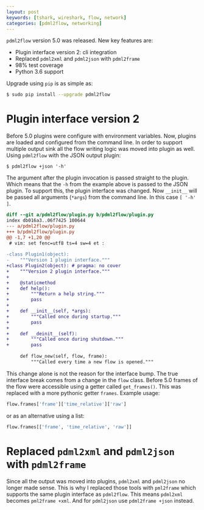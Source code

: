 ```yaml
---
layout: post
keywords: [tshark, wireshark, flow, network]
categories: [pdml2flow, networking]
---
```


`pdml2flow` version 5.0 was released. New key features are:

* Plugin interface version 2: cli integration
* Replaced `pdml2xml` and `pdml2json` with `pdml2frame`
* 98% test coverage
* Python 3.6 support

Upgrade using `pip` is as simple as:

```bash
$ sudo pip install --upgrade pdml2flow
```

# Plugin interface version 2

Before 5.0 plugins were configure with environment variables. Now, plugins are loaded and configured from the command line. In order to support multiple output sink all the flow writing logic was moved into plugin as well. Using `pdml2flow` with the JSON output plugin:
```
$ pdml2flow +json '-h'
```

The argument after the plugin invocation is passed straight to the plugin. Which means that the `-h` from the example above is passed to the JSON plugin. To support this, the plugin interface was changed. Now `__init__` will be passed all arguments (`*args`) from the command line. In this case `[ '-h' ]`.

```diff
diff --git a/pdml2flow/plugin.py b/pdml2flow/plugin.py
index db016a3..06f7425 100644
--- a/pdml2flow/plugin.py
+++ b/pdml2flow/plugin.py
@@ -1,7 +1,20 @@
 # vim: set fenc=utf8 ts=4 sw=4 et :
 
-class Plugin1(object):
-    """Version 1 plugin interface."""
+class Plugin2(object): # pragma: no cover
+    """Version 2 plugin interface."""
+
+    @staticmethod
+    def help():
+        """Return a help string."""
+        pass
+
+    def __init__(self, *args):
+        """Called once during startup."""
+        pass
+
+    def __deinit__(self):
+        """Called once during shutdown."""
+        pass
 
     def flow_new(self, flow, frame):
         """Called every time a new flow is opened."""
```

This change alone is not the reason for the interface bump. The true interface break comes from a change in the `flow` class. Before 5.0 frames of the flow were accessible using a getter called `get_frames()`. This was replaced with a more pythonic getter `frames`. Example usage:

```python
flow.frames['frame']['time_relative']['raw']
```

or as an alternative using a list:

```python
flow.frames[['frame', 'time_relative', 'raw']]
```

# Replaced `pdml2xml` and `pdml2json` with `pdml2frame`

Since all the output was moved into plugins, `pdml2xml` and `pdml2json` no longer made sense. This is why I replaced those tools with `pml2frame` which supports the same plugin interface as `pdml2flow`. This means `pdml2xml` becomes `pml2frame +xml`. And for `pdml2json` use `pdml2frame +json` instead.

